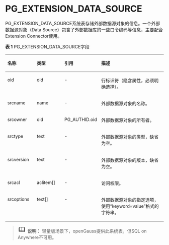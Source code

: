 # PG\_EXTENSION\_DATA\_SOURCE<a name="ZH-CN_TOPIC_0289900626"></a>

PG\_EXTENSION\_DATA\_SOURCE系统表存储外部数据源对象的信息。一个外部数据源对象（Data Source）包含了外部数据库的一些口令编码等信息，主要配合Extension Connector使用。

**表 1**  PG\_EXTENSION\_DATA\_SOURCE字段

<a name="zh-cn_topic_0283137407_zh-cn_topic_0237122289_table13368458915"></a>
<table><thead align="left"><tr id="zh-cn_topic_0283137407_zh-cn_topic_0237122289_row53681151092"><th class="cellrowborder" valign="top" width="18.9%" id="mcps1.2.5.1.1"><p id="zh-cn_topic_0283137407_zh-cn_topic_0237122289_p20368135990"><a name="zh-cn_topic_0283137407_zh-cn_topic_0237122289_p20368135990"></a><a name="zh-cn_topic_0283137407_zh-cn_topic_0237122289_p20368135990"></a>名称</p>
</th>
<th class="cellrowborder" valign="top" width="18.09%" id="mcps1.2.5.1.2"><p id="zh-cn_topic_0283137407_zh-cn_topic_0237122289_p173683512910"><a name="zh-cn_topic_0283137407_zh-cn_topic_0237122289_p173683512910"></a><a name="zh-cn_topic_0283137407_zh-cn_topic_0237122289_p173683512910"></a>类型</p>
</th>
<th class="cellrowborder" valign="top" width="20.19%" id="mcps1.2.5.1.3"><p id="zh-cn_topic_0283137407_zh-cn_topic_0237122289_p163682054915"><a name="zh-cn_topic_0283137407_zh-cn_topic_0237122289_p163682054915"></a><a name="zh-cn_topic_0283137407_zh-cn_topic_0237122289_p163682054915"></a>引用</p>
</th>
<th class="cellrowborder" valign="top" width="42.82%" id="mcps1.2.5.1.4"><p id="zh-cn_topic_0283137407_zh-cn_topic_0237122289_p14368857916"><a name="zh-cn_topic_0283137407_zh-cn_topic_0237122289_p14368857916"></a><a name="zh-cn_topic_0283137407_zh-cn_topic_0237122289_p14368857916"></a>描述</p>
</th>
</tr>
</thead>
<tbody><tr id="zh-cn_topic_0283137407_zh-cn_topic_0237122289_row1230103951914"><td class="cellrowborder" valign="top" width="18.9%" headers="mcps1.2.5.1.1 "><p id="zh-cn_topic_0283137407_zh-cn_topic_0237122289_p183063921920"><a name="zh-cn_topic_0283137407_zh-cn_topic_0237122289_p183063921920"></a><a name="zh-cn_topic_0283137407_zh-cn_topic_0237122289_p183063921920"></a>oid</p>
</td>
<td class="cellrowborder" valign="top" width="18.09%" headers="mcps1.2.5.1.2 "><p id="zh-cn_topic_0283137407_zh-cn_topic_0237122289_p123143981913"><a name="zh-cn_topic_0283137407_zh-cn_topic_0237122289_p123143981913"></a><a name="zh-cn_topic_0283137407_zh-cn_topic_0237122289_p123143981913"></a>oid</p>
</td>
<td class="cellrowborder" valign="top" width="20.19%" headers="mcps1.2.5.1.3 "><p id="zh-cn_topic_0283137407_zh-cn_topic_0237122289_p031339121912"><a name="zh-cn_topic_0283137407_zh-cn_topic_0237122289_p031339121912"></a><a name="zh-cn_topic_0283137407_zh-cn_topic_0237122289_p031339121912"></a>-</p>
</td>
<td class="cellrowborder" valign="top" width="42.82%" headers="mcps1.2.5.1.4 "><p id="zh-cn_topic_0283137407_zh-cn_topic_0237122289_p23116392197"><a name="zh-cn_topic_0283137407_zh-cn_topic_0237122289_p23116392197"></a><a name="zh-cn_topic_0283137407_zh-cn_topic_0237122289_p23116392197"></a>行标识符（隐含属性，必须明确选择）。</p>
</td>
</tr>
<tr id="zh-cn_topic_0283137407_zh-cn_topic_0237122289_row03685511914"><td class="cellrowborder" valign="top" width="18.9%" headers="mcps1.2.5.1.1 "><p id="zh-cn_topic_0283137407_zh-cn_topic_0237122289_p19368653917"><a name="zh-cn_topic_0283137407_zh-cn_topic_0237122289_p19368653917"></a><a name="zh-cn_topic_0283137407_zh-cn_topic_0237122289_p19368653917"></a>srcname</p>
</td>
<td class="cellrowborder" valign="top" width="18.09%" headers="mcps1.2.5.1.2 "><p id="zh-cn_topic_0283137407_zh-cn_topic_0237122289_p43687516914"><a name="zh-cn_topic_0283137407_zh-cn_topic_0237122289_p43687516914"></a><a name="zh-cn_topic_0283137407_zh-cn_topic_0237122289_p43687516914"></a>name</p>
</td>
<td class="cellrowborder" valign="top" width="20.19%" headers="mcps1.2.5.1.3 "><p id="zh-cn_topic_0283137407_zh-cn_topic_0237122289_p436845791"><a name="zh-cn_topic_0283137407_zh-cn_topic_0237122289_p436845791"></a><a name="zh-cn_topic_0283137407_zh-cn_topic_0237122289_p436845791"></a>-</p>
</td>
<td class="cellrowborder" valign="top" width="42.82%" headers="mcps1.2.5.1.4 "><p id="zh-cn_topic_0283137407_zh-cn_topic_0237122289_p33681151096"><a name="zh-cn_topic_0283137407_zh-cn_topic_0237122289_p33681151096"></a><a name="zh-cn_topic_0283137407_zh-cn_topic_0237122289_p33681151096"></a>外部数据源对象的名称。</p>
</td>
</tr>
<tr id="zh-cn_topic_0283137407_zh-cn_topic_0237122289_row6368135295"><td class="cellrowborder" valign="top" width="18.9%" headers="mcps1.2.5.1.1 "><p id="zh-cn_topic_0283137407_zh-cn_topic_0237122289_p17368459914"><a name="zh-cn_topic_0283137407_zh-cn_topic_0237122289_p17368459914"></a><a name="zh-cn_topic_0283137407_zh-cn_topic_0237122289_p17368459914"></a>srcowner</p>
</td>
<td class="cellrowborder" valign="top" width="18.09%" headers="mcps1.2.5.1.2 "><p id="zh-cn_topic_0283137407_zh-cn_topic_0237122289_p11368195796"><a name="zh-cn_topic_0283137407_zh-cn_topic_0237122289_p11368195796"></a><a name="zh-cn_topic_0283137407_zh-cn_topic_0237122289_p11368195796"></a>oid</p>
</td>
<td class="cellrowborder" valign="top" width="20.19%" headers="mcps1.2.5.1.3 "><p id="zh-cn_topic_0283137407_zh-cn_topic_0237122289_p123691857912"><a name="zh-cn_topic_0283137407_zh-cn_topic_0237122289_p123691857912"></a><a name="zh-cn_topic_0283137407_zh-cn_topic_0237122289_p123691857912"></a>PG_AUTHID.oid</p>
</td>
<td class="cellrowborder" valign="top" width="42.82%" headers="mcps1.2.5.1.4 "><p id="zh-cn_topic_0283137407_zh-cn_topic_0237122289_p153691351292"><a name="zh-cn_topic_0283137407_zh-cn_topic_0237122289_p153691351292"></a><a name="zh-cn_topic_0283137407_zh-cn_topic_0237122289_p153691351292"></a>外部数据源对象的所有者。</p>
</td>
</tr>
<tr id="zh-cn_topic_0283137407_zh-cn_topic_0237122289_row17369351494"><td class="cellrowborder" valign="top" width="18.9%" headers="mcps1.2.5.1.1 "><p id="zh-cn_topic_0283137407_zh-cn_topic_0237122289_p1436914510913"><a name="zh-cn_topic_0283137407_zh-cn_topic_0237122289_p1436914510913"></a><a name="zh-cn_topic_0283137407_zh-cn_topic_0237122289_p1436914510913"></a>srctype</p>
</td>
<td class="cellrowborder" valign="top" width="18.09%" headers="mcps1.2.5.1.2 "><p id="zh-cn_topic_0283137407_zh-cn_topic_0237122289_p19369135791"><a name="zh-cn_topic_0283137407_zh-cn_topic_0237122289_p19369135791"></a><a name="zh-cn_topic_0283137407_zh-cn_topic_0237122289_p19369135791"></a>text</p>
</td>
<td class="cellrowborder" valign="top" width="20.19%" headers="mcps1.2.5.1.3 "><p id="zh-cn_topic_0283137407_zh-cn_topic_0237122289_p436975795"><a name="zh-cn_topic_0283137407_zh-cn_topic_0237122289_p436975795"></a><a name="zh-cn_topic_0283137407_zh-cn_topic_0237122289_p436975795"></a>-</p>
</td>
<td class="cellrowborder" valign="top" width="42.82%" headers="mcps1.2.5.1.4 "><p id="zh-cn_topic_0283137407_zh-cn_topic_0237122289_p14369185793"><a name="zh-cn_topic_0283137407_zh-cn_topic_0237122289_p14369185793"></a><a name="zh-cn_topic_0283137407_zh-cn_topic_0237122289_p14369185793"></a>外部数据源对象的类型，缺省为空。</p>
</td>
</tr>
<tr id="zh-cn_topic_0283137407_zh-cn_topic_0237122289_row12369155192"><td class="cellrowborder" valign="top" width="18.9%" headers="mcps1.2.5.1.1 "><p id="zh-cn_topic_0283137407_zh-cn_topic_0237122289_p43691053912"><a name="zh-cn_topic_0283137407_zh-cn_topic_0237122289_p43691053912"></a><a name="zh-cn_topic_0283137407_zh-cn_topic_0237122289_p43691053912"></a>srcversion</p>
</td>
<td class="cellrowborder" valign="top" width="18.09%" headers="mcps1.2.5.1.2 "><p id="zh-cn_topic_0283137407_zh-cn_topic_0237122289_p13691355914"><a name="zh-cn_topic_0283137407_zh-cn_topic_0237122289_p13691355914"></a><a name="zh-cn_topic_0283137407_zh-cn_topic_0237122289_p13691355914"></a>text</p>
</td>
<td class="cellrowborder" valign="top" width="20.19%" headers="mcps1.2.5.1.3 "><p id="zh-cn_topic_0283137407_zh-cn_topic_0237122289_p173691516911"><a name="zh-cn_topic_0283137407_zh-cn_topic_0237122289_p173691516911"></a><a name="zh-cn_topic_0283137407_zh-cn_topic_0237122289_p173691516911"></a>-</p>
</td>
<td class="cellrowborder" valign="top" width="42.82%" headers="mcps1.2.5.1.4 "><p id="zh-cn_topic_0283137407_zh-cn_topic_0237122289_p6369751996"><a name="zh-cn_topic_0283137407_zh-cn_topic_0237122289_p6369751996"></a><a name="zh-cn_topic_0283137407_zh-cn_topic_0237122289_p6369751996"></a>外部数据源对象的版本，缺省为空。</p>
</td>
</tr>
<tr id="zh-cn_topic_0283137407_zh-cn_topic_0237122289_row1336945193"><td class="cellrowborder" valign="top" width="18.9%" headers="mcps1.2.5.1.1 "><p id="zh-cn_topic_0283137407_zh-cn_topic_0237122289_p53691951194"><a name="zh-cn_topic_0283137407_zh-cn_topic_0237122289_p53691951194"></a><a name="zh-cn_topic_0283137407_zh-cn_topic_0237122289_p53691951194"></a>srcacl</p>
</td>
<td class="cellrowborder" valign="top" width="18.09%" headers="mcps1.2.5.1.2 "><p id="zh-cn_topic_0283137407_zh-cn_topic_0237122289_p143694514912"><a name="zh-cn_topic_0283137407_zh-cn_topic_0237122289_p143694514912"></a><a name="zh-cn_topic_0283137407_zh-cn_topic_0237122289_p143694514912"></a>aclitem[]</p>
</td>
<td class="cellrowborder" valign="top" width="20.19%" headers="mcps1.2.5.1.3 "><p id="zh-cn_topic_0283137407_zh-cn_topic_0237122289_p1536917513915"><a name="zh-cn_topic_0283137407_zh-cn_topic_0237122289_p1536917513915"></a><a name="zh-cn_topic_0283137407_zh-cn_topic_0237122289_p1536917513915"></a>-</p>
</td>
<td class="cellrowborder" valign="top" width="42.82%" headers="mcps1.2.5.1.4 "><p id="zh-cn_topic_0283137407_zh-cn_topic_0237122289_p4369251092"><a name="zh-cn_topic_0283137407_zh-cn_topic_0237122289_p4369251092"></a><a name="zh-cn_topic_0283137407_zh-cn_topic_0237122289_p4369251092"></a>访问权限。</p>
</td>
</tr>
<tr id="zh-cn_topic_0283137407_zh-cn_topic_0237122289_row133691551493"><td class="cellrowborder" valign="top" width="18.9%" headers="mcps1.2.5.1.1 "><p id="zh-cn_topic_0283137407_zh-cn_topic_0237122289_p236955795"><a name="zh-cn_topic_0283137407_zh-cn_topic_0237122289_p236955795"></a><a name="zh-cn_topic_0283137407_zh-cn_topic_0237122289_p236955795"></a>srcoptions</p>
</td>
<td class="cellrowborder" valign="top" width="18.09%" headers="mcps1.2.5.1.2 "><p id="zh-cn_topic_0283137407_zh-cn_topic_0237122289_p143691851397"><a name="zh-cn_topic_0283137407_zh-cn_topic_0237122289_p143691851397"></a><a name="zh-cn_topic_0283137407_zh-cn_topic_0237122289_p143691851397"></a>text[]</p>
</td>
<td class="cellrowborder" valign="top" width="20.19%" headers="mcps1.2.5.1.3 "><p id="zh-cn_topic_0283137407_zh-cn_topic_0237122289_p1936919513910"><a name="zh-cn_topic_0283137407_zh-cn_topic_0237122289_p1936919513910"></a><a name="zh-cn_topic_0283137407_zh-cn_topic_0237122289_p1936919513910"></a>-</p>
</td>
<td class="cellrowborder" valign="top" width="42.82%" headers="mcps1.2.5.1.4 "><p id="zh-cn_topic_0283137407_zh-cn_topic_0237122289_p12369205199"><a name="zh-cn_topic_0283137407_zh-cn_topic_0237122289_p12369205199"></a><a name="zh-cn_topic_0283137407_zh-cn_topic_0237122289_p12369205199"></a>外部数据源对象的指定选项，使用“keyword=value”格式的字符串。</p>
</td>
</tr>
</tbody>
</table>

>![](public_sys-resources/icon-note.gif) **说明：** 
>轻量版场景下，openGauss提供此系统表，但SQL on Anywhere不可用。

